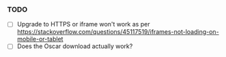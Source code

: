 ### TODO
* [ ] Upgrade to HTTPS or iframe won't work as per https://stackoverflow.com/questions/45117519/iframes-not-loading-on-mobile-or-tablet
* [ ] Does the Oscar download actually work?
